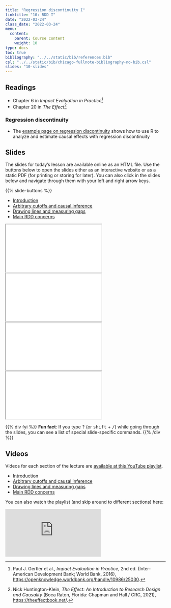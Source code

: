 ```yaml
---
title: "Regression discontinuity I"
linktitle: "10: RDD I"
date: "2022-03-24"
class_date: "2022-03-24"
menu:
  content:
    parent: Course content
    weight: 10
type: docs
toc: true
bibliography: "../../static/bib/references.bib"
csl: "../../static/bib/chicago-fullnote-bibliography-no-bib.csl"
slides: "10-slides"
---
```


## Readings

-   <i class="fas fa-book"></i> Chapter 6 in *Impact Evaluation in Practice*[^1]
-   <i class="fas fa-book"></i> Chapter 20 in *The Effect*[^2]

### Regression discontinuity

-   The [example page on regression discontinuity](/example/rdd/) shows how to use R to analyze and estimate causal effects with regression discontinuity

## Slides

The slides for today’s lesson are available online as an HTML file. Use the buttons below to open the slides either as an interactive website or as a static PDF (for printing or storing for later). You can also click in the slides below and navigate through them with your left and right arrow keys.

{{% slide-buttons %}}

<ul class="nav nav-tabs" id="slide-tabs" role="tablist">
<li class="nav-item">
<a class="nav-link active" id="introduction-tab" data-toggle="tab" href="#introduction" role="tab" aria-controls="introduction" aria-selected="true">Introduction</a>
</li>
<li class="nav-item">
<a class="nav-link" id="arbitrary-cutoffs-and-causal-inference-tab" data-toggle="tab" href="#arbitrary-cutoffs-and-causal-inference" role="tab" aria-controls="arbitrary-cutoffs-and-causal-inference" aria-selected="false">Arbitrary cutoffs and causal inference</a>
</li>
<li class="nav-item">
<a class="nav-link" id="drawing-lines-and-measuring-gaps-tab" data-toggle="tab" href="#drawing-lines-and-measuring-gaps" role="tab" aria-controls="drawing-lines-and-measuring-gaps" aria-selected="false">Drawing lines and measuring gaps</a>
</li>
<li class="nav-item">
<a class="nav-link" id="main-rdd-concerns-tab" data-toggle="tab" href="#main-rdd-concerns" role="tab" aria-controls="main-rdd-concerns" aria-selected="false">Main RDD concerns</a>
</li>
</ul>

<div id="slide-tabs" class="tab-content">

<div id="introduction" class="tab-pane fade show active" role="tabpanel" aria-labelledby="introduction-tab">

<div class="embed-responsive embed-responsive-16by9">

<iframe class="embed-responsive-item" src="/slides/10-slides.html#1">
</iframe>

</div>

</div>

<div id="arbitrary-cutoffs-and-causal-inference" class="tab-pane fade" role="tabpanel" aria-labelledby="arbitrary-cutoffs-and-causal-inference-tab">

<div class="embed-responsive embed-responsive-16by9">

<iframe class="embed-responsive-item" src="/slides/10-slides.html#arbitrary-cutoffs">
</iframe>

</div>

</div>

<div id="drawing-lines-and-measuring-gaps" class="tab-pane fade" role="tabpanel" aria-labelledby="drawing-lines-and-measuring-gaps-tab">

<div class="embed-responsive embed-responsive-16by9">

<iframe class="embed-responsive-item" src="/slides/10-slides.html#lines-gaps">
</iframe>

</div>

</div>

<div id="main-rdd-concerns" class="tab-pane fade" role="tabpanel" aria-labelledby="main-rdd-concerns-tab">

<div class="embed-responsive embed-responsive-16by9">

<iframe class="embed-responsive-item" src="/slides/10-slides.html#main-concerns">
</iframe>

</div>

</div>

</div>

{{% div fyi %}}
**Fun fact**: If you type <kbd>?</kbd> (or <kbd>shift</kbd> + <kbd>/</kbd>) while going through the slides, you can see a list of special slide-specific commands.
{{% /div %}}

## Videos

Videos for each section of the lecture are [available at this YouTube playlist](https://www.youtube.com/playlist?list=PLS6tnpTr39sGYRrLn6OEoI5kry5gvJvdz).

-   [Introduction](https://www.youtube.com/watch?v=EqSMG277wVI&list=PLS6tnpTr39sGYRrLn6OEoI5kry5gvJvdz)
-   [Arbitrary cutoffs and causal inference](https://www.youtube.com/watch?v=vBDNcPHAGfg&list=PLS6tnpTr39sGYRrLn6OEoI5kry5gvJvdz)
-   [Drawing lines and measuring gaps](https://www.youtube.com/watch?v=ZijPafzc-wY&list=PLS6tnpTr39sGYRrLn6OEoI5kry5gvJvdz)
-   [Main RDD concerns](https://www.youtube.com/watch?v=Or-VUzCZIBs&list=PLS6tnpTr39sGYRrLn6OEoI5kry5gvJvdz)

You can also watch the playlist (and skip around to different sections) here:

<div class="embed-responsive embed-responsive-16by9">

<iframe class="embed-responsive-item" src="https://www.youtube.com/embed/playlist?list=PLS6tnpTr39sGYRrLn6OEoI5kry5gvJvdz" frameborder="0" allow="accelerometer; autoplay; encrypted-media; gyroscope; picture-in-picture" allowfullscreen>
</iframe>

</div>

[^1]: Paul J. Gertler et al., *Impact Evaluation in Practice*, 2nd ed. (Inter-American Development Bank; World Bank, 2016), <https://openknowledge.worldbank.org/handle/10986/25030>.

[^2]: Nick Huntington-Klein, *The Effect: An Introduction to Research Design and Causality* (Boca Raton, Florida: Chapman and Hall / CRC, 2021), <https://theeffectbook.net/>.
